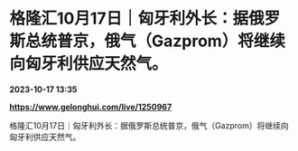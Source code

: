 # 格隆汇10月17日｜匈牙利外长：据俄罗斯总统普京，俄气（Gazprom）将继续向匈牙利供应天然气。

**2023-10-17 13:35**

**https://www.gelonghui.com/live/1250967**

格隆汇10月17日｜匈牙利外长：据俄罗斯总统普京，俄气（Gazprom）将继续向匈牙利供应天然气。